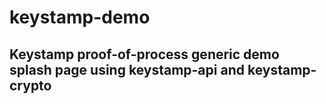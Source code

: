 # keystamp-demo
Keystamp proof-of-process generic demo splash page using keystamp-api and keystamp-crypto
----

